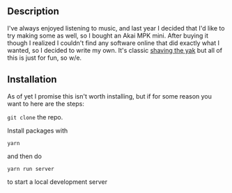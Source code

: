 ## Description
I've always enjoyed listening to music, and last year I decided that I'd like
to try making some as well, so I bought an Akai MPK mini. After buying it though
I realized I couldn't find any software online that did exactly what I
wanted, so I decided to write my own. It's classic [shaving the yak](https://www.hanselman.com/blog/YakShavingDefinedIllGetThatDoneAsSoonAsIShaveThisYak.aspx)
but all of this is just for fun, so w/e.

## Installation
As of yet I promise this isn't worth installing, but if for some reason you want to
here are the steps:

`git clone` the repo.

Install packages with
```
yarn
```
and then do
```
yarn run server
```
to start a local development server
